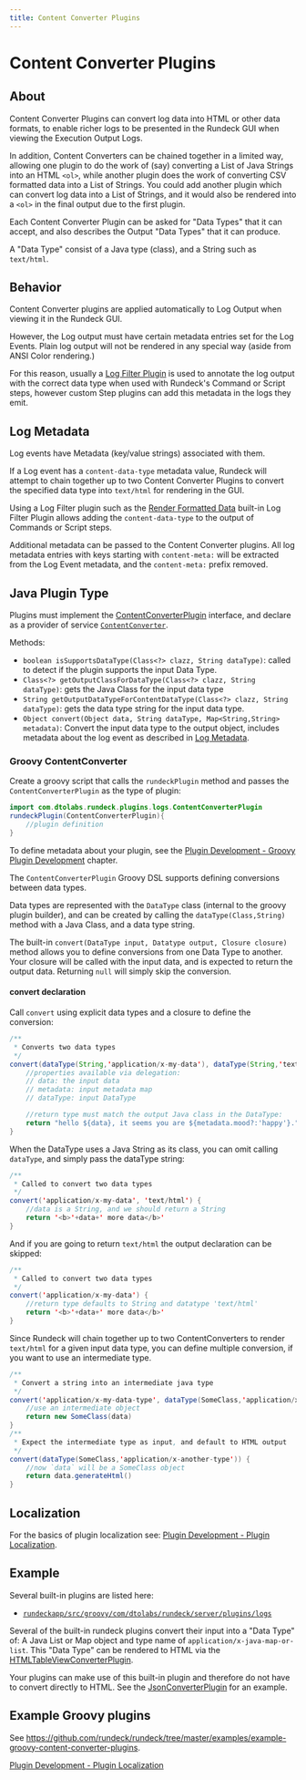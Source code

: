 ```yaml
---
title: Content Converter Plugins
---
```


# Content Converter Plugins

## About

Content Converter Plugins can convert log data into HTML or other data formats, to enable richer logs to be presented in the Rundeck GUI when viewing the Execution Output Logs.

In addition, Content Converters can be chained together in a limited way, allowing one plugin to do the work
of (say) converting a List of Java Strings into an HTML `<ol>`, while another plugin does the work of converting CSV formatted data
into a List of Strings. You could add another plugin which can convert log data into a List of Strings, and it would
also be rendered into a `<ol>` in the final output due to the first plugin.

Each Content Converter Plugin can be asked for "Data Types" that it can accept, and also describes the Output "Data Types" that it can produce.

A "Data Type" consist of a Java type (class), and a String such as `text/html`.

## Behavior

Content Converter plugins are applied automatically to Log Output when viewing it in the Rundeck GUI.

However, the Log output must have certain metadata entries set for the Log Events. Plain log output will not be
rendered in any special way (aside from ANSI Color rendering.)

For this reason, usually a [Log Filter Plugin](/developer/log-filter-plugins.md) is used to annotate the log output with the correct data type when
used with Rundeck's Command or Script steps,
however custom Step plugins can add this metadata in the logs they emit.

## Log Metadata

Log events have Metadata (key/value strings) associated with them.

If a Log event has a `content-data-type` metadata value, Rundeck will attempt to chain together up to two Content Converter Plugins
to convert the specified data type into `text/html` for rendering in the GUI.

Using a Log Filter plugin such as the [Render Formatted Data](/manual/log-filters/render-formatted-data.md) built-in Log Filter Plugin allows adding the `content-data-type` to the output
of Commands or Script steps.

Additional metadata can be passed to the Content Converter plugins. All log metadata entries with keys starting with `content-meta:` will be extracted from the
Log Event metadata, and the `content-meta:` prefix removed.

## Java Plugin Type

Plugins must implement the [ContentConverterPlugin] interface, and declare as a provider of service [`ContentConverter`]({{{javaDocBase}}}/com/dtolabs/rundeck/plugins/ServiceNameConstants.html#ContentConverter).

Methods:

- `boolean isSupportsDataType(Class<?> clazz, String dataType)`: called to detect if the plugin supports the input Data Type.
- `Class<?> getOutputClassForDataType(Class<?> clazz, String dataType)`: gets the Java Class for the input data type
- `String getOutputDataTypeForContentDataType(Class<?> clazz, String dataType)`: gets the data type string for the input data type.
- `Object convert(Object data, String dataType, Map<String,String> metadata)`: Convert the input data type to the output object, includes metadata about the log event as described in [Log Metadata](#log-metadata).

[contentconverterplugin]: {{{javaDocBase}}}/com/dtolabs/rundeck/plugins/logs/ContentConverterPlugin.html

### Groovy ContentConverter

Create a groovy script that calls the `rundeckPlugin` method and passes the `ContentConverterPlugin` as the type of plugin:

```java
import com.dtolabs.rundeck.plugins.logs.ContentConverterPlugin
rundeckPlugin(ContentConverterPlugin){
    //plugin definition
}
```

To define metadata about your plugin, see the [Plugin Development - Groovy Plugin Development](/developer/01-plugin-development.md#groovy-plugin-development) chapter.

The `ContentConverterPlugin` Groovy DSL supports defining conversions between data types.

Data types are represented with the `DataType` class (internal to the groovy plugin builder),
and can be created by calling the `dataType(Class,String)` method with a Java Class, and a data type string.

The built-in `convert(DataType input, Datatype output, Closure closure)` method allows you to define conversions from one
Data Type to another. Your closure will be called with the input data, and is expected to return the output data.
Returning `null` will simply skip the conversion.

#### convert declaration

Call `convert` using explicit data types and a closure to define the conversion:

```java
/**
 * Converts two data types
 */
convert(dataType(String,'application/x-my-data'), dataType(String,'text/html')) {
    //properties available via delegation:
    // data: the input data
    // metadata: input metadata map
    // dataType: input DataType

    //return type must match the output Java class in the DataType:
    return "hello ${data}, it seems you are ${metadata.mood?:'happy'}."
}
```

When the DataType uses a Java String as its class, you can omit calling `dataType`,
and simply pass the dataType string:

```java
/**
 * Called to convert two data types
 */
convert('application/x-my-data', 'text/html') {
	//data is a String, and we should return a String
	return '<b>'+data+' more data</b>'
}
```

And if you are going to return `text/html` the output declaration can be skipped:

```java
/**
 * Called to convert two data types
 */
convert('application/x-my-data') {
	//return type defaults to String and datatype 'text/html'
	return '<b>'+data+' more data</b>'
}
```

Since Rundeck will chain together up to two ContentConverters to render `text/html` for a given
input data type, you can define multiple conversion, if you want to use
an intermediate type.

```java
/**
 * Convert a string into an intermediate java type
 */
convert('application/x-my-data-type', dataType(SomeClass,'application/x-another-type')) {
	//use an intermediate object
	return new SomeClass(data)
}
/**
 * Expect the intermediate type as input, and default to HTML output
 */
convert(dataType(SomeClass,'application/x-another-type')) {
	//now `data` will be a SomeClass object
	return data.generateHtml()
}
```

## Localization

For the basics of plugin localization see: [Plugin Development - Plugin Localization](/developer/01-plugin-development.md#plugin-localization).

## Example

Several built-in plugins are listed here:

- [`rundeckapp/src/groovy/com/dtolabs/rundeck/server/plugins/logs`](https://github.com/rundeck/rundeck/tree/master/rundeckapp/src/main/groovy/com/dtolabs/rundeck/server/plugins/logs)

Several of the built-in rundeck plugins convert their input into a "Data Type" of: A Java List or Map object and type name of `application/x-java-map-or-list`. This "Data Type" can be rendered to HTML via the [HTMLTableViewConverterPlugin].

Your plugins can make use of this built-in plugin and therefore do not have to convert directly to HTML.
See the [JsonConverterPlugin] for an example.

[jsonconverterplugin]: https://github.com/rundeck/rundeck/blob/master/rundeckapp/src/main/groovy/com/dtolabs/rundeck/server/plugins/logs/JsonConverterPlugin.groovy
[htmltableviewconverterplugin]: https://github.com/rundeck/rundeck/tree/master/rundeckapp/src/main/groovy/com/dtolabs/rundeck/server/plugins/logs/HTMLTableViewConverterPlugin.groovy

## Example Groovy plugins

See <https://github.com/rundeck/rundeck/tree/master/examples/example-groovy-content-converter-plugins>.

[Plugin Development - Plugin Localization](/developer/01-plugin-development.md#plugin-localization)
